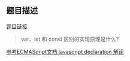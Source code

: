 ## 题目描述
[题目链接](https://github.com/Advanced-Frontend/Daily-Interview-Question/issues/133)
> var、let 和 const 区别的实现原理是什么?

[参考ECMAScript文档 javascript declaration 解读](../../JavaScript/javascript-declaration.md)